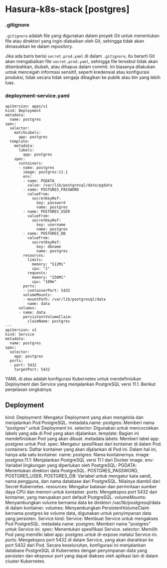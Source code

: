# Hasura-k8s-stack [postgres] 

### .gitignore

`.gitignore` adalah file yang digunakan dalam proyek Git untuk menentukan file atau direktori yang ingin diabaikan oleh Git, sehingga tidak akan dimasukkan ke dalam repository.

Jika ada baris berisi `secret.prod.yaml` di dalam `.gitignore`, itu berarti Git akan mengabaikan file `secret.prod.yaml`, sehingga file tersebut tidak akan ditambahkan, diubah, atau dihapus dalam commit. Ini biasanya dilakukan untuk mencegah informasi sensitif, seperti kredensial atau konfigurasi produksi, tidak secara tidak sengaja dibagikan ke publik atau tim yang lebih luas.

### deployment-service.yaml

```
apiVersion: apps/v1
kind: Deployment
metadata:
  name: postgres
spec:
  selector:
    matchLabels:
      app: postgres
  template:
    metadata:
      labels:
        app: postgres
    spec:
      containers:
      - name: postgres
        image: postgres:11.1
        env:
        - name: PGDATA
          value: /var/lib/postgresql/data/pgdata
        - name: POSTGRES_PASSWORD
          valueFrom:
            secretKeyRef:
              key: password
              name: postgres
        - name: POSTGRES_USER
          valueFrom:
            secretKeyRef:
              key: username
              name: postgres
        - name: POSTGRES_DB
          valueFrom:
            secretKeyRef:
              key: dbname
              name: postgres
        resources:
          limits:
            memory: "512Mi"
            cpu: "1"
          requests:
            memory: "256Mi"
            cpu: "100m"
        ports:
        - containerPort: 5432
        volumeMounts:
        - mountPath: /var/lib/postgresql/data
          name: data
      volumes:
      - name: data
        persistentVolumeClaim:
          claimName: postgres
---
apiVersion: v1
kind: Service
metadata:
  name: postgres
spec:
  selector:
    app: postgres
  ports:
  - port: 5432
    targetPort: 5432
```
YAML di atas adalah konfigurasi Kubernetes untuk mendefinisikan Deployment dan Service yang menjalankan PostgreSQL versi 11.1. Berikut penjelasan singkatnya:

## Deployment

kind: Deployment: Mengatur Deployment yang akan mengelola dan menjalankan Pod PostgreSQL.
metadata.name: postgres: Memberi nama "postgres" untuk Deployment ini.
selector: Digunakan untuk mencocokkan labels yang ada di Pod yang akan dijalankan.
template: Bagian ini mendefinisikan Pod yang akan dibuat.
metadata.labels: Memberi label app: postgres untuk Pod.
spec: Mengatur spesifikasi dari kontainer di dalam Pod.
containers: Daftar kontainer yang akan dijalankan di Pod ini. Dalam hal ini, hanya ada satu kontainer.
name: postgres: Nama kontainernya.
image: postgres:11.1: Menjalankan PostgreSQL versi 11.1 dari Docker image.
env: Variabel lingkungan yang diperlukan oleh PostgreSQL:
PGDATA: Menentukan direktori data PostgreSQL.
POSTGRES_PASSWORD, POSTGRES_USER, POSTGRES_DB: Variabel untuk mengatur kata sandi, nama pengguna, dan nama database dari PostgreSQL. Nilainya diambil dari Secret Kubernetes.
resources: Mengatur batasan dan permintaan sumber daya CPU dan memori untuk kontainer.
ports: Mengekspos port 5432 dari kontainer, yang merupakan port default PostgreSQL.
volumeMounts: Menyambungkan volume bernama data ke direktori /var/lib/postgresql/data di dalam kontainer.
volumes: Menyambungkan PersistentVolumeClaim bernama postgres ke volume data, digunakan untuk penyimpanan data yang persisten.
Service
kind: Service: Membuat Service untuk mengakses Pod PostgreSQL.
metadata.name: postgres: Memberi nama "postgres" untuk Service ini.
spec: Menentukan spesifikasi Service.
selector: Memilih Pod yang memiliki label app: postgres untuk di-expose melalui Service ini.
ports: Mengekspos port 5432 di dalam Service, yang akan diarahkan ke port 5432 dari Pod.
Secara keseluruhan, konfigurasi ini menjalankan database PostgreSQL di Kubernetes dengan penyimpanan data yang persisten dan eksposur port yang dapat diakses oleh aplikasi lain di dalam cluster Kubernetes.
